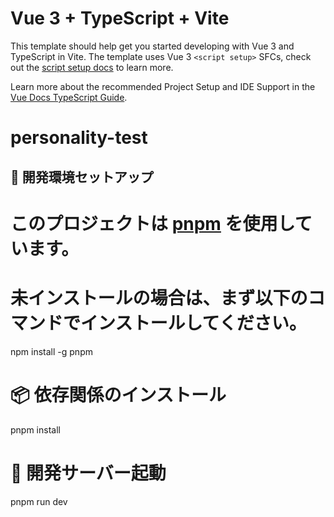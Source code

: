# Vue 3 + TypeScript + Vite

This template should help get you started developing with Vue 3 and TypeScript in Vite. The template uses Vue 3 `<script setup>` SFCs, check out the [script setup docs](https://v3.vuejs.org/api/sfc-script-setup.html#sfc-script-setup) to learn more.

Learn more about the recommended Project Setup and IDE Support in the [Vue Docs TypeScript Guide](https://vuejs.org/guide/typescript/overview.html#project-setup).
# personality-test

## 🔧 開発環境セットアップ

# このプロジェクトは [pnpm](https://pnpm.io/) を使用しています。  
# 未インストールの場合は、まず以下のコマンドでインストールしてください。
npm install -g pnpm

# 📦 依存関係のインストール
pnpm install

# 🚀 開発サーバー起動
pnpm run dev